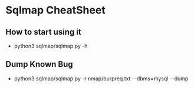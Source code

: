 # Sqlmap CheatSheet

## How to start using it
- python3 sqlmap/sqlmap.py -h

## Dump Known Bug
- python3 sqlmap/sqlmap.py -r nmap/burpreq.txt --dbms=mysql --dump